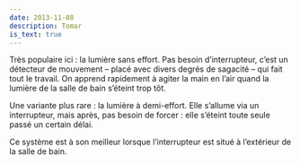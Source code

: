 ```yaml
---
date: 2013-11-08
description: Tomar
is_text: true
---
```


Très populaire ici&nbsp;: la lumière sans effort. Pas besoin d’interrupteur, c’est un détecteur de mouvement&nbsp;– placé avec divers degrés de sagacité&nbsp;– qui fait tout le travail. On apprend rapidement à agiter la main en l’air quand la lumière de la salle de bain s’éteint trop tôt.

Une variante plus rare&nbsp;: la lumière à demi-effort. Elle s’allume via un interrupteur, mais après, pas besoin de forcer&nbsp;: elle s’éteint toute seule passé un certain délai.

Ce système est à son meilleur lorsque l’interrupteur est situé à l’extérieur de la salle de bain.